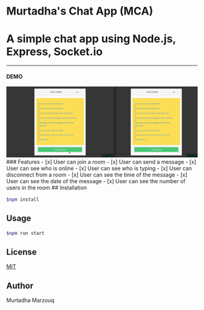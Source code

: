 # Murtadha's Chat App (MCA) 
# A simple chat app using Node.js, Express, Socket.io
---

#### DEMO
<img src="demo.gif" >
</img>
### Features
- [x] User can join a room
- [x] User can send a message
- [x] User can see who is online
- [x] User can see who is typing
- [x] User can disconnect from a room
- [x] User can see the time of the message
- [x] User can see the date of the message
- [x] User can see the number of users in the room
## Installation

```bash
$npm install 
```

## Usage

```bash
$npm run start
```

## License
[MIT](https://choosealicense.com/licenses/mit/)

## Author
Murtadha Marzouq
